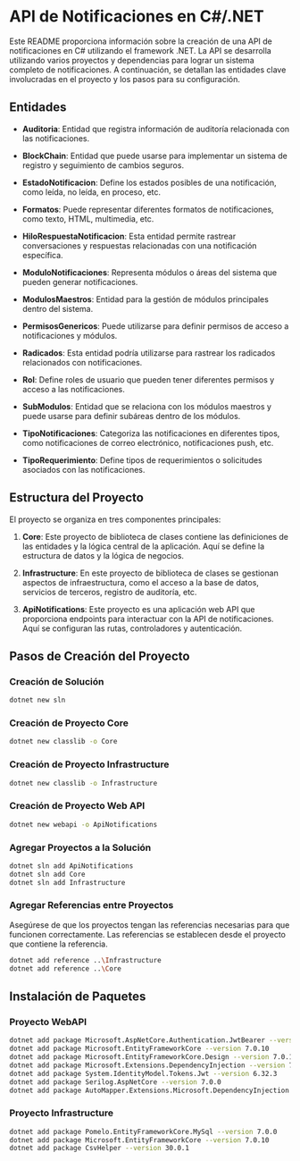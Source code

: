# API de Notificaciones en C#/.NET

Este README proporciona información sobre la creación de una API de notificaciones en C# utilizando el framework .NET. La API se desarrolla utilizando varios proyectos y dependencias para lograr un sistema completo de notificaciones. A continuación, se detallan las entidades clave involucradas en el proyecto y los pasos para su configuración.

## Entidades

- **Auditoria**: Entidad que registra información de auditoría relacionada con las notificaciones.

- **BlockChain**: Entidad que puede usarse para implementar un sistema de registro y seguimiento de cambios seguros.

- **EstadoNotificacion**: Define los estados posibles de una notificación, como leída, no leída, en proceso, etc.

- **Formatos**: Puede representar diferentes formatos de notificaciones, como texto, HTML, multimedia, etc.

- **HiloRespuestaNotificacion**: Esta entidad permite rastrear conversaciones y respuestas relacionadas con una notificación específica.

- **ModuloNotificaciones**: Representa módulos o áreas del sistema que pueden generar notificaciones.

- **ModulosMaestros**: Entidad para la gestión de módulos principales dentro del sistema.

- **PermisosGenericos**: Puede utilizarse para definir permisos de acceso a notificaciones y módulos.

- **Radicados**: Esta entidad podría utilizarse para rastrear los radicados relacionados con notificaciones.

- **Rol**: Define roles de usuario que pueden tener diferentes permisos y acceso a las notificaciones.

- **SubModulos**: Entidad que se relaciona con los módulos maestros y puede usarse para definir subáreas dentro de los módulos.

- **TipoNotificaciones**: Categoriza las notificaciones en diferentes tipos, como notificaciones de correo electrónico, notificaciones push, etc.

- **TipoRequerimiento**: Define tipos de requerimientos o solicitudes asociados con las notificaciones.

## Estructura del Proyecto

El proyecto se organiza en tres componentes principales:

1. **Core**: Este proyecto de biblioteca de clases contiene las definiciones de las entidades y la lógica central de la aplicación. Aquí se define la estructura de datos y la lógica de negocios.

2. **Infrastructure**: En este proyecto de biblioteca de clases se gestionan aspectos de infraestructura, como el acceso a la base de datos, servicios de terceros, registro de auditoría, etc.

3. **ApiNotifications**: Este proyecto es una aplicación web API que proporciona endpoints para interactuar con la API de notificaciones. Aquí se configuran las rutas, controladores y autenticación.

## Pasos de Creación del Proyecto

### Creación de Solución

```bash
dotnet new sln

```

### Creación de Proyecto Core

```bash
dotnet new classlib -o Core

```

### Creación de Proyecto Infrastructure

```bash
dotnet new classlib -o Infrastructure

```

### Creación de Proyecto Web API

```bash
dotnet new webapi -o ApiNotifications

```

### Agregar Proyectos a la Solución

```bash
dotnet sln add ApiNotifications
dotnet sln add Core
dotnet sln add Infrastructure

```

### Agregar Referencias entre Proyectos

Asegúrese de que los proyectos tengan las referencias necesarias para que funcionen correctamente. Las referencias se establecen desde el proyecto que contiene la referencia.

```bash
dotnet add reference ..\Infrastructure
dotnet add reference ..\Core

```

## Instalación de Paquetes

### Proyecto WebAPI

```bash
dotnet add package Microsoft.AspNetCore.Authentication.JwtBearer --version 7.0.10
dotnet add package Microsoft.EntityFrameworkCore --version 7.0.10
dotnet add package Microsoft.EntityFrameworkCore.Design --version 7.0.10
dotnet add package Microsoft.Extensions.DependencyInjection --version 7.0.0
dotnet add package System.IdentityModel.Tokens.Jwt --version 6.32.3
dotnet add package Serilog.AspNetCore --version 7.0.0
dotnet add package AutoMapper.Extensions.Microsoft.DependencyInjection --version 12.0.1

```

### Proyecto Infrastructure

```bash
dotnet add package Pomelo.EntityFrameworkCore.MySql --version 7.0.0
dotnet add package Microsoft.EntityFrameworkCore --version 7.0.10
dotnet add package CsvHelper --version 30.0.1

```
